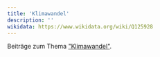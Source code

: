 ```yaml
---
title: 'Klimawandel'
description: ''
wikidata: https://www.wikidata.org/wiki/Q125928
---
```


Beiträge zum Thema ["Klimawandel"](https://de.wikipedia.org/wiki/Klimawandel).
